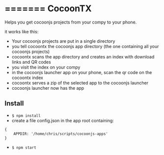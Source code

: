=======
CocoonTX
========

Helps you get cocoonjs projects from your compy to your phone.

it works like this:

- Your cocoonjs projects are put in a single directory
- you tell cocoontx the cocoonjs app directory (the one containing all your cocoonjs projects)
- cocoontx scans the app directory and creates an index with download links and QR codes
- you visit the index on your compy
- in the cocoonjs launcher app on your phone, scan the qr code on the cocoontx index
- cocoontx serves a zip of the selected app to the cocoonjs launcher
- cocoonjs launcher now has the app



Install
-------

- `$ npm install`
- create a file config.json in the app root containing:
```
{
    APPDIR: '/home/chris/scripts/cocoonjs-apps'
}
```
- `$ npm start`